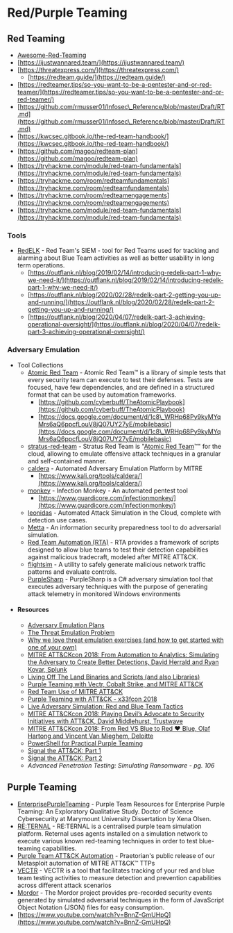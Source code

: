# Red/Purple Teaming

## Red Teaming

* [Awesome-Red-Teaming](https://github.com/yeyintminthuhtut/Awesome-Red-Teaming)
* [https://ijustwannared.team/](https://ijustwannared.team/)
* [https://threatexpress.com/](https://threatexpress.com/)
  * [https://redteam.guide/](https://redteam.guide/)
* [https://redteamer.tips/so-you-want-to-be-a-pentester-and-or-red-teamer/](https://redteamer.tips/so-you-want-to-be-a-pentester-and-or-red-teamer/)
* [https://github.com/rmusser01/Infosec\_Reference/blob/master/Draft/RT.md](https://github.com/rmusser01/Infosec\_Reference/blob/master/Draft/RT.md)
* [https://kwcsec.gitbook.io/the-red-team-handbook/](https://kwcsec.gitbook.io/the-red-team-handbook/)
* [https://github.com/magoo/redteam-plan](https://github.com/magoo/redteam-plan)
* [https://tryhackme.com/module/red-team-fundamentals](https://tryhackme.com/module/red-team-fundamentals)
* [https://tryhackme.com/room/redteamfundamentals](https://tryhackme.com/room/redteamfundamentals)
* [https://tryhackme.com/room/redteamengagements](https://tryhackme.com/room/redteamengagements)
* [https://tryhackme.com/module/red-team-fundamentals](https://tryhackme.com/module/red-team-fundamentals)

### Tools

* [RedELK](https://github.com/outflanknl/RedELK) - Red Team's SIEM - tool for Red Teams used for tracking and alarming about Blue Team activities as well as better usability in long term operations.
  * [https://outflank.nl/blog/2019/02/14/introducing-redelk-part-1-why-we-need-it/](https://outflank.nl/blog/2019/02/14/introducing-redelk-part-1-why-we-need-it/)
  * [https://outflank.nl/blog/2020/02/28/redelk-part-2-getting-you-up-and-running/](https://outflank.nl/blog/2020/02/28/redelk-part-2-getting-you-up-and-running/)
  * [https://outflank.nl/blog/2020/04/07/redelk-part-3-achieving-operational-oversight/](https://outflank.nl/blog/2020/04/07/redelk-part-3-achieving-operational-oversight/)

### Adversary Emulation

* Tool Collections
  * [Atomic Red Team](https://atomicredteam.io/) - Atomic Red Team™ is a library of simple tests that every security team can execute to test their defenses. Tests are focused, have few dependencies, and are defined in a structured format that can be used by automation frameworks.
    * [https://github.com/cyberbuff/TheAtomicPlaybook](https://github.com/cyberbuff/TheAtomicPlaybook)
    * [https://docs.google.com/document/d/1c8\_WRHp68Py9kyMYqMrs6aQ6ppcfLouV8jQ07UY27yE/mobilebasic](https://docs.google.com/document/d/1c8\_WRHp68Py9kyMYqMrs6aQ6ppcfLouV8jQ07UY27yE/mobilebasic)
  * [stratus-red-team](https://github.com/DataDog/stratus-red-team) - Stratus Red Team is "[Atomic Red Team](https://github.com/redcanaryco/atomic-red-team)™" for the cloud, allowing to emulate offensive attack techniques in a granular and self-contained manner.
  * [caldera](https://github.com/mitre/caldera) - Automated Adversary Emulation Platform by MITRE
    * [https://www.kali.org/tools/caldera/](https://www.kali.org/tools/caldera/)
  * [monkey](https://github.com/guardicore/monkey) - Infection Monkey - An automated pentest tool
    * [https://www.guardicore.com/infectionmonkey/](https://www.guardicore.com/infectionmonkey/)
  * [leonidas](https://github.com/FSecureLABS/leonidas) - Automated Attack Simulation in the Cloud, complete with detection use cases.
  * [Metta](https://github.com/uber-common/metta) - An information security preparedness tool to do adversarial simulation.
  * [Red Team Automation (RTA)](https://github.com/endgameinc/RTA) - RTA provides a framework of scripts designed to allow blue teams to test their detection capabilities against malicious tradecraft, modeled after MITRE ATT\&CK.
  * [flightsim](https://github.com/alphasoc/flightsim) - A utility to safely generate malicious network traffic patterns and evaluate controls.
  * [PurpleSharp](https://github.com/mvelazc0/PurpleSharp) - PurpleSharp is a C# adversary simulation tool that executes adversary techniques with the purpose of generating attack telemetry in monitored Windows environments
* #### Resources
  * [Adversary Emulation Plans](https://attack.mitre.org/resources/adversary-emulation-plans/)
  * [The Threat Emulation Problem](https://blog.cobaltstrike.com/2016/02/17/the-threat-emulation-problem/)
  * [Why we love threat emulation exercises (and how to get started with one of your own)](https://expel.io/blog/why-we-love-threat-emulation-exercises/)
  * [MITRE ATT\&CKcon 2018: From Automation to Analytics: Simulating the Adversary to Create Better Detections, David Herrald and Ryan Kovar, Splunk](https://www.slideshare.net/attackcon2018/mitre-attckcon-2018-from-automation-to-analytics-simulating-the-adversary-to-create-better-detections-david-herrald-and-ryan-kovar-splunk)
  * [Living Off The Land Binaries and Scripts (and also Libraries)](https://lolbas-project.github.io/)
  * [Purple Teaming with Vectr, Cobalt Strike, and MITRE ATT\&CK](https://www.digitalshadows.com/blog-and-research/purple-teaming-with-vectr-cobalt-strike-and-mitre-attck/)
  * [Red Team Use of MITRE ATT\&CK](https://medium.com/@malcomvetter/red-team-use-of-mitre-att-ck-f9ceac6b3be2)
  * [Purple Teaming with ATT\&CK - x33fcon 2018](https://www.slideshare.net/ChristopherKorban/purple-teaming-with-attck-x33fcon-2018)
  * [Live Adversary Simulation: Red and Blue Team Tactics](https://www.rsaconference.com/writable/presentations/file\_upload/hta-t06\_live\_adversary\_simulation-red\_and\_blue\_team\_tactics.pdf)
  * [MITRE ATT\&CKcon 2018: Playing Devil’s Advocate to Security Initiatives with ATT\&CK, David Middlehurst, Trustwave](https://www.slideshare.net/attackcon2018/mitre-attckcon-2018-playing-devils-advocate-to-security-initiatives-with-attck-david-middlehurst-trustwave)
  * [MITRE ATT\&CKcon 2018: From Red VS Blue to Red ♥ Blue, Olaf Hartong and Vincent Van Mieghem, Deloitte](https://www.slideshare.net/attackcon2018/mitre-attckcon-2018-from-red-vs-blue-to-red-blue-olaf-hartong-and-vincent-van-mieghem-deloitte)
  * [PowerShell for Practical Purple Teaming](https://www.slideshare.net/nikhil\_mittal/powershell-for-practical-purple-teaming)
  * [Signal the ATT\&CK: Part 1](https://www.pwc.co.uk/issues/cyber-security-data-privacy/research/signal-att-and-ck-part-1.html)
  * [Signal the ATT\&CK: Part 2](https://www.pwc.co.uk/issues/cyber-security-data-privacy/research/signal-att-and-ck-part-2.html)
  * _Advanced Penetration Testing: Simulating Ransomware - pg. 106_

## Purple Teaming

* [EnterprisePurpleTeaming](https://github.com/ch33r10/EnterprisePurpleTeaming) - Purple Team Resources for Enterprise Purple Teaming: An Exploratory Qualitative Study. Doctor of Science Cybersecurity at Marymount University Dissertation by Xena Olsen.
* [RE:TERNAL](https://github.com/d3vzer0/reternal-quickstart) - RE:TERNAL is a centralised purple team simulation platform. Reternal uses agents installed on a simulation network to execute various known red-teaming techniques in order to test blue-teaming capabilities.
* [Purple Team ATT\&CK Automation](https://github.com/praetorian-inc/purple-team-attack-automation) - Praetorian's public release of our Metasploit automation of MITRE ATT\&CK™ TTPs
* [VECTR](https://github.com/SecurityRiskAdvisors/VECTR) - VECTR is a tool that facilitates tracking of your red and blue team testing activities to measure detection and prevention capabilities across different attack scenarios
* [Mordor](https://github.com/Cyb3rWard0g/mordor) - The Mordor project provides pre-recorded security events generated by simulated adversarial techniques in the form of JavaScript Object Notation (JSON) files for easy consumption.
* [https://www.youtube.com/watch?v=BnnZ-GmUHpQ](https://www.youtube.com/watch?v=BnnZ-GmUHpQ)
